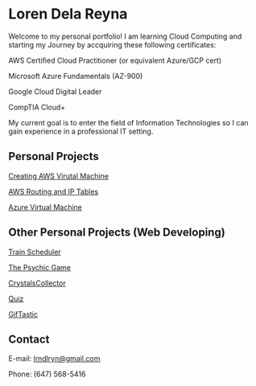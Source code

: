 # Loren Dela Reyna
Welcome to my personal portfolio! I am learning Cloud Computing and starting my Journey by accquiring these following certificates:

AWS Certified Cloud Practitioner (or equivalent Azure/GCP cert)

Microsoft Azure Fundamentals (AZ-900)

Google Cloud Digital Leader

CompTIA Cloud+

My current goal is to enter the field of Information Technologies so I can gain experience in a professional IT setting. 

## Personal Projects
[Creating AWS Virutal Machine](/cloudProjects.html)

[AWS Routing and IP Tables](/cloudProjects.html#aws-routing-iptables-header)

[Azure Virtual Machine](/cloudProjects.html#azure-vm-header)

## Other Personal Projects (Web Developing)
[Train Scheduler](https://ldelareyna.github.io/Firebase-Assignment---Train-Scheduler-/)

[The Psychic Game](https://ldelareyna.github.io/Psychic-Game/)

[CrystalsCollector](https://ldelareyna.github.io/CrystalsCollector-Game/)

[Quiz](https://ldelareyna.github.io/Basic-Quiz/)

[GifTastic](https://ldelareyna.github.io/GifTastic/)

## Contact
E-mail: lrndlryn@gmail.com

Phone: (647) 568-5416

